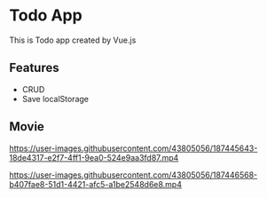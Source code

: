 # Todo App

This is Todo app created by Vue.js

## Features

- CRUD
- Save localStorage

## Movie

<https://user-images.githubusercontent.com/43805056/187445643-18de4317-e2f7-4ff1-9ea0-524e9aa3fd87.mp4>

<https://user-images.githubusercontent.com/43805056/187446568-b407fae8-51d1-4421-afc5-a1be2548d6e8.mp4>
